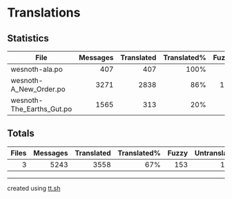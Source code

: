 # Translations

## Statistics

File | Messages | Translated | Translated% | Fuzzy | Untranslated
--- | --: | --: | --: | --: | --:
wesnoth-ala.po | 407 | 407| 100% | 0 | 0
wesnoth-A_New_Order.po | 3271 | 2838| 86% | 147 | 286
wesnoth-The_Earths_Gut.po | 1565 | 313| 20% | 6 | 1246

## Totals

Files | Messages | Translated | Translated% | Fuzzy | Untranslated
--: | --: | --: | --: | --: | --:
3 | 5243 | 3558 | 67% | 153 | 1532

---

created using [tt.sh](https://github.com/celerini/scripts/blob/master/tt.sh)
